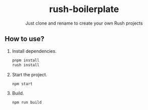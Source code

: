 <h1 align="center">rush-boilerplate</h1>
<p align="center">Just clone and rename to create your own Rush projects</p>

## How to use?

1. Install dependencies.

    ```bash
    pnpm install
    rush install
    ```

1. Start the project.

    ```bash
    npm start
    ```

1. Build.

    ```bash
    npm run build
    ```
